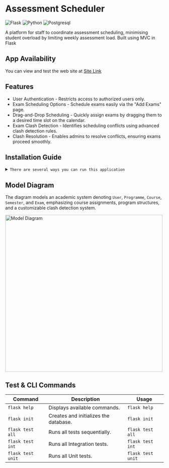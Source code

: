# Assessment Scheduler
![Flask](https://img.shields.io/badge/Flask-000000?style=for-the-badge&logo=flask&logoColor=white)
![Python](https://img.shields.io/badge/Python-3776AB?style=for-the-badge&logo=python&logoColor=white)
![Postgresql](https://img.shields.io/badge/postgresql-4169e1?style=for-the-badge&logo=postgresql&logoColor=white)

A platform for staff to coordinate assessment scheduling, minimising student overload by limiting weekly assessment load. Built using MVC in Flask

## App Availability

You can view and test the web site at [Site Link](https://assessment-scheduler-0z5v.onrender.com)

## Features

- User Authentication - Restricts access to authorized users only.  
- Exam Scheduling Options - Schedule exams easily via the "Add Exams" page.  
- Drag-and-Drop Scheduling - Quickly assign exams by dragging them to a desired time slot on the calendar.  
- Exam Clash Detection - Identifies scheduling conflicts using advanced clash detection rules.  
- Clash Resolution - Enables admins to resolve conflicts, ensuring exams proceed smoothly.  

## Installation Guide

<details>
<summary>
  <code>There are several ways you can run this application</code>
</summary>

1. **Clone the repository**:
    ```sh
    git clone https://github.com/Tink-A-Ton/assessment-scheduler.git
    cd assessment-scheduler
    ```

2. **(Optional) Create a virtual environment**:

- Using `venv`:
    ```sh
    python -m venv venv
    source venv/bin/activate    # On Windows use `venv\Scripts\activate`
    ```
- Using `conda`:
    ```sh
    conda create --name your-env-name python=3.x
    conda activate your-env-name
    ```

3. **Install the required packages**:
    ```sh
    pip install -r requirements.txt
    ```
    
4. **Initialize and Run the application**
    ```sh
    flask init && flask run
    ```

5. **Precondition Environment Variables**

    ```js
    ENV=DEVELOPMENT
    SQLALCHEMY_DATABASE_URI=sqlite:///development.db
    SECRET_KEY=feliciaisanegg
    JWT_ACCESS_TOKEN_EXPIRES=7
    SQLALCHEMY_TRACK_MODIFICATIONS=False
    TEMPLATES_AUTO_RELOAD=True
    SERVER_NAME=0.0.0.0
    PREFERRED_URL_SCHEME=https
    UPLOADED_PHOTOS_DEST=App/uploads
    JWT_ACCESS_COOKIE_NAME=access_token
    MAIL_DEFAULT_SENDER=assessment.scheduler.emails@gmail.com
    ```
To run the app, environment variables are required. While it uses PostgreSQL in production, SQLite can be used locally as specified in the sample `.env` file.


#### **Alernative**
- [Downloading repository as ZIP](https://github.com/Tink-A-Ton/assessment-scheduler/archive/refs/heads/main.zip)

</details>

## Model Diagram 

The diagram models an academic system denoting `User`, `Programme`, `Course`, `Semester`, and `Exam`, emphasizing course assignments, program structures, and a customizable clash detection system.

<img src="https://i.imgur.com/8jieMdD.png" alt="Model Diagram" height="500"/>

## Test & CLI Commands

| Command              | Description                                   | Usage                                |
|----------------------|-----------------------------------------------|--------------------------------------|
| `flask help`         | Displays available commands.                  | `flask help`                         |
| `flask init`         | Creates and initializes the database.         | `flask init`                         |
| `flask test all`     | Runs all tests sequentially.                  | `flask test all`                     |
| `flask test int`     | Runs all Integration tests.                   | `flask test int`                     |
| `flask test unit`    | Runs all Unit tests.                          | `flask test unit`                    |




